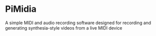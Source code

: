 # PiMidia
A simple MIDI and audio recording software designed for recording and generating synthesia-style videos from a live MIDI device
